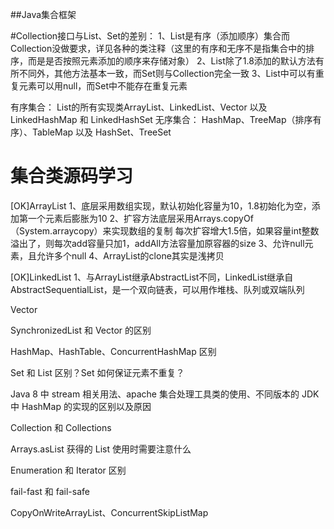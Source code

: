 
##Java集合框架

#Collection接口与List、Set的差别：
   1、List是有序（添加顺序）集合而Collection没做要求，详见各种的类注释（这里的有序和无序不是指集合中的排序，而是是否按照元素添加的顺序来存储对象）
   2、List除了1.8添加的默认方法有所不同外，其他方法基本一致，而Set则与Collection完全一致
   3、List中可以有重复元素可以用null，而Set中不能存在重复元素
   
有序集合： List的所有实现类ArrayList、LinkedList、Vector 以及 LinkedHashMap 和 LinkedHashSet
无序集合： HashMap、TreeMap（排序有序）、TableMap 以及 HashSet、TreeSet


# 集合类源码学习

[OK]ArrayList 
   1、底层采用数组实现，默认初始化容量为10，1.8初始化为空，添加第一个元素后膨胀为10
   2、扩容方法底层采用Arrays.copyOf（System.arraycopy）来实现数组的复制
     每次扩容增大1.5倍，如果容量int整数溢出了，则每次add容量只加1，addAll方法容量加原容器的size
   3、允许null元素，且允许多个null
   4、ArrayList的clone其实是浅拷贝
   
[OK]LinkedList
   1、与ArrayList继承AbstractList不同，LinkedList继承自AbstractSequentialList，是一个双向链表，可以用作堆栈、队列或双端队列

Vector


SynchronizedList 和 Vector 的区别

HashMap、HashTable、ConcurrentHashMap 区别


Set 和 List 区别？Set 如何保证元素不重复？

Java 8 中 stream 相关用法、apache 集合处理工具类的使用、不同版本的 JDK 中 HashMap 的实现的区别以及原因

Collection 和 Collections 

Arrays.asList 获得的 List 使用时需要注意什么

Enumeration 和 Iterator 区别

fail-fast 和 fail-safe

CopyOnWriteArrayList、ConcurrentSkipListMap

